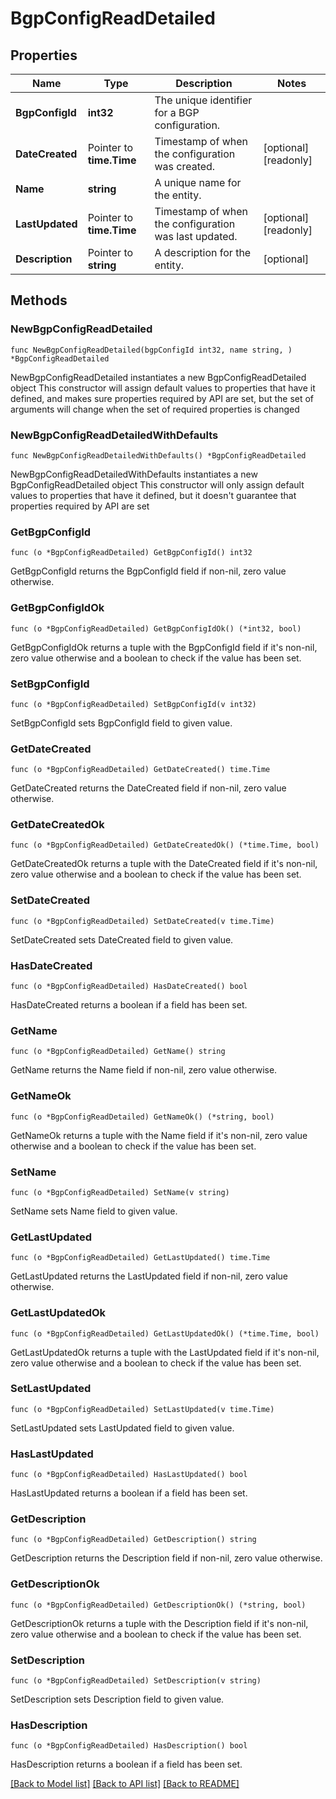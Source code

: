 # BgpConfigReadDetailed

## Properties

Name | Type | Description | Notes
------------ | ------------- | ------------- | -------------
**BgpConfigId** | **int32** | The unique identifier for a BGP configuration. | 
**DateCreated** | Pointer to **time.Time** | Timestamp of when the configuration was created. | [optional] [readonly] 
**Name** | **string** | A unique name for the entity. | 
**LastUpdated** | Pointer to **time.Time** | Timestamp of when the configuration was last updated. | [optional] [readonly] 
**Description** | Pointer to **string** | A description for the entity. | [optional] 

## Methods

### NewBgpConfigReadDetailed

`func NewBgpConfigReadDetailed(bgpConfigId int32, name string, ) *BgpConfigReadDetailed`

NewBgpConfigReadDetailed instantiates a new BgpConfigReadDetailed object
This constructor will assign default values to properties that have it defined,
and makes sure properties required by API are set, but the set of arguments
will change when the set of required properties is changed

### NewBgpConfigReadDetailedWithDefaults

`func NewBgpConfigReadDetailedWithDefaults() *BgpConfigReadDetailed`

NewBgpConfigReadDetailedWithDefaults instantiates a new BgpConfigReadDetailed object
This constructor will only assign default values to properties that have it defined,
but it doesn't guarantee that properties required by API are set

### GetBgpConfigId

`func (o *BgpConfigReadDetailed) GetBgpConfigId() int32`

GetBgpConfigId returns the BgpConfigId field if non-nil, zero value otherwise.

### GetBgpConfigIdOk

`func (o *BgpConfigReadDetailed) GetBgpConfigIdOk() (*int32, bool)`

GetBgpConfigIdOk returns a tuple with the BgpConfigId field if it's non-nil, zero value otherwise
and a boolean to check if the value has been set.

### SetBgpConfigId

`func (o *BgpConfigReadDetailed) SetBgpConfigId(v int32)`

SetBgpConfigId sets BgpConfigId field to given value.


### GetDateCreated

`func (o *BgpConfigReadDetailed) GetDateCreated() time.Time`

GetDateCreated returns the DateCreated field if non-nil, zero value otherwise.

### GetDateCreatedOk

`func (o *BgpConfigReadDetailed) GetDateCreatedOk() (*time.Time, bool)`

GetDateCreatedOk returns a tuple with the DateCreated field if it's non-nil, zero value otherwise
and a boolean to check if the value has been set.

### SetDateCreated

`func (o *BgpConfigReadDetailed) SetDateCreated(v time.Time)`

SetDateCreated sets DateCreated field to given value.

### HasDateCreated

`func (o *BgpConfigReadDetailed) HasDateCreated() bool`

HasDateCreated returns a boolean if a field has been set.

### GetName

`func (o *BgpConfigReadDetailed) GetName() string`

GetName returns the Name field if non-nil, zero value otherwise.

### GetNameOk

`func (o *BgpConfigReadDetailed) GetNameOk() (*string, bool)`

GetNameOk returns a tuple with the Name field if it's non-nil, zero value otherwise
and a boolean to check if the value has been set.

### SetName

`func (o *BgpConfigReadDetailed) SetName(v string)`

SetName sets Name field to given value.


### GetLastUpdated

`func (o *BgpConfigReadDetailed) GetLastUpdated() time.Time`

GetLastUpdated returns the LastUpdated field if non-nil, zero value otherwise.

### GetLastUpdatedOk

`func (o *BgpConfigReadDetailed) GetLastUpdatedOk() (*time.Time, bool)`

GetLastUpdatedOk returns a tuple with the LastUpdated field if it's non-nil, zero value otherwise
and a boolean to check if the value has been set.

### SetLastUpdated

`func (o *BgpConfigReadDetailed) SetLastUpdated(v time.Time)`

SetLastUpdated sets LastUpdated field to given value.

### HasLastUpdated

`func (o *BgpConfigReadDetailed) HasLastUpdated() bool`

HasLastUpdated returns a boolean if a field has been set.

### GetDescription

`func (o *BgpConfigReadDetailed) GetDescription() string`

GetDescription returns the Description field if non-nil, zero value otherwise.

### GetDescriptionOk

`func (o *BgpConfigReadDetailed) GetDescriptionOk() (*string, bool)`

GetDescriptionOk returns a tuple with the Description field if it's non-nil, zero value otherwise
and a boolean to check if the value has been set.

### SetDescription

`func (o *BgpConfigReadDetailed) SetDescription(v string)`

SetDescription sets Description field to given value.

### HasDescription

`func (o *BgpConfigReadDetailed) HasDescription() bool`

HasDescription returns a boolean if a field has been set.


[[Back to Model list]](../README.md#documentation-for-models) [[Back to API list]](../README.md#documentation-for-api-endpoints) [[Back to README]](../README.md)


